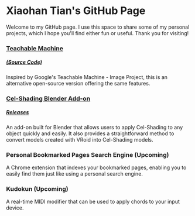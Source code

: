 # Xiaohan Tian's GitHub Page

Welcome to my GitHub page. I use this space to share some of my personal projects, which I hope you'll find either fun or useful. Thank you for visiting!

### [Teachable Machine](./release-teachable-machine/index.html) 
##### [(Source Code)](https://github.com/Xiaohan-Tian/teachable-machine)

Inspired by Google's Teachable Machine - Image Project, this is an alternative open-source version offering the same features.

### [Cel-Shading Blender Add-on](https://github.com/Xiaohan-Tian/celshading)
##### [Releases](https://github.com/Xiaohan-Tian/celshading/releases)
An add-on built for Blender that allows users to apply Cel-Shading to any object quickly and easily. It also provides a straightforward method to convert models created with VRoid into Cel-Shading models.

### Personal Bookmarked Pages Search Engine (Upcoming)
A Chrome extension that indexes your bookmarked pages, enabling you to easily find them just like using a personal search engine.

### Kudokun (Upcoming)
A real-time MIDI modifier that can be used to apply chords to your input device.
